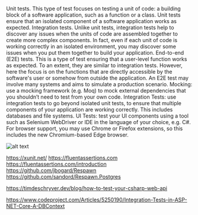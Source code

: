 ﻿
Unit tests. This type of test focuses on testing a unit of code: a building block of a software application, such as a function or a class. Unit tests ensure that an isolated component of a software application works as expected.
Integration tests. Unlike unit tests, integration tests help to discover any issues when the units of code are assembled together to create more complex components. In fact, even if each unit of code is working correctly in an isolated environment, you may discover some issues when you put them together to build your application.
End-to-end (E2E) tests. This is a type of test ensuring that a user-level function works as expected. To an extent, they are similar to integration tests. However, here the focus is on the functions that are directly accessible by the software's user or somehow from outside the application. An E2E test may involve many systems and aims to simulate a production scenario.
Mocking: use a mocking framework (e.g. Moq) to mock external dependencies that you shouldn’t need to test from your own code.
Integration Tests: use integration tests to go beyond isolated unit tests, to ensure that multiple components of your application are working correctly. This includes databases and file systems.
UI Tests: test your UI components using a tool such as Selenium WebDriver or IDE in the language of your choice, e.g. C#. For browser support, you may use Chrome or Firefox extensions, so this includes the new Chromium-based Edge browser.


![alt text](https://blog.octo.com/wp-content/uploads/2018/10/integration-tests-1024x634.png)


https://xunit.net/
https://fluentassertions.com
https://fluentassertions.com/introduction
https://github.com/jbogard/Respawn
https://github.com/sandord/Respawn.Postgres


https://timdeschryver.dev/blog/how-to-test-your-csharp-web-api


https://www.codeproject.com/Articles/5250190/Integration-Tests-in-ASP-NET-Core-A-DBContext